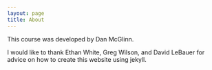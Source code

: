 ```yaml
---
layout: page
title: About
---
```


This course was developed by Dan McGlinn. 

I would like to thank Ethan White, Greg Wilson, and David LeBauer for advice
on how to create this website using jekyll.